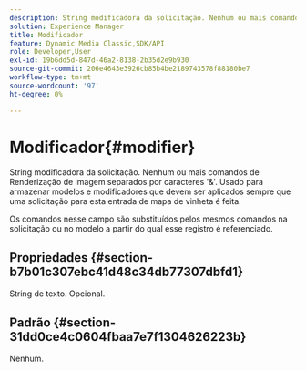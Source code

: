 ```yaml
---
description: String modificadora da solicitação. Nenhum ou mais comandos de Renderização de imagem separados por caracteres '&'. Usado para armazenar modelos e modificadores que devem ser aplicados sempre que uma solicitação para esta entrada de mapa de vinheta é feita.
solution: Experience Manager
title: Modificador
feature: Dynamic Media Classic,SDK/API
role: Developer,User
exl-id: 19b6dd5d-847d-46a2-8138-2b35d2e9b930
source-git-commit: 206e4643e3926cb85b4be2189743578f88180be7
workflow-type: tm+mt
source-wordcount: '97'
ht-degree: 0%

---
```


# Modificador{#modifier}

String modificadora da solicitação. Nenhum ou mais comandos de Renderização de imagem separados por caracteres &#39;&amp;&#39;. Usado para armazenar modelos e modificadores que devem ser aplicados sempre que uma solicitação para esta entrada de mapa de vinheta é feita.

Os comandos nesse campo são substituídos pelos mesmos comandos na solicitação ou no modelo a partir do qual esse registro é referenciado.

## Propriedades {#section-b7b01c307ebc41d48c34db77307dbfd1}

String de texto. Opcional.

## Padrão {#section-31dd0ce4c0604fbaa7e7f1304626223b}

Nenhum.
